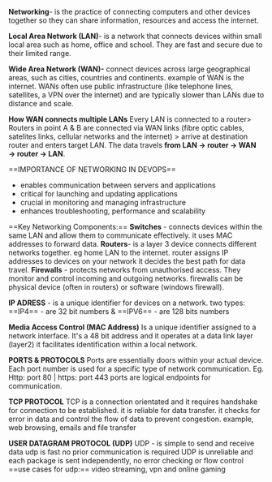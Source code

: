
**Networking**- is the practice of connecting computers and other devices together so they can share information, resources and access the internet.

**Local Area Network (LAN)**- is a network that connects devices within small local area such as home, office and school.
They are fast and secure due to their limited range.

**Wide Area Network (WAN)-** connect devices across large geographical areas, such as cities, countries and continents. example of WAN is the internet.
WANs often use public infrastructure (like telephone lines, satellites, a VPN over the internet) and are typically slower than LANs due to distance and scale.

**How WAN connects multiple LANs**
Every LAN is connected to a router> Routers in point A & B are connected via WAN links (fibre optic cables, satelites links, cellular networks and the internet) > arrive at destination router and enters target LAN. 
The data travels **from LAN → router → WAN → router → LAN**.

==IMPORTANCE OF NETWORKING IN DEVOPS== 
 * enables communication between servers and applications
 * critical for launching and updating applications 
 * crucial in monitoring and managing infrastructure
 * enhances troubleshooting, performance and scalability

==Key Networking Components:==
**Switches** - connects devices within the same LAN and allow them to communicate effectively.
it uses MAC addresses to forward data.
**Routers**- is a layer 3 device connects different networks together. eg home LAN to the internet.
router assigns IP addresses to devices on your network
it decides the best path for data travel.
**Firewalls** - protects networks from unauthorised access. They monitor and control incoming and outgoing networks. firewalls can be physical device (often in routers) or software (windows firewall).

**IP ADRESS** - is a unique identifier for devices on a network.
two types:
==IP4== -  are 32 bit numbers &  ==IPV6== - are 128 bits numbers 

**Media Access Control (MAC Address)**
Is a unique identifier assigned to a network interface.
It's a 48 bit address and it operates at a data link layer (layer2)
it facilitates identification within a local network.

**PORTS & PROTOCOLS** 
Ports are essentially doors within your actual device. Each port number is used for a specific type of network communication. Eg. Http: port 80 | https: port 443 
ports are logical endpoints for communication.

**TCP PROTOCOL**
TCP is a connection orientated and it requires handshake for connection to be established.
it is reliable for data transfer.
it checks for error in data and control the flow of data to prevent congestion.
example, web browsing, emails and file transfer 

**USER DATAGRAM PROTOCOL (UDP)**
UDP - is simple to send and receive data 
udp is fast
no prior communication is required 
UDP is unreliable and each package is sent independently, no error checking or flow control 
==use cases for udp:==
video streaming, vpn and online gaming 




